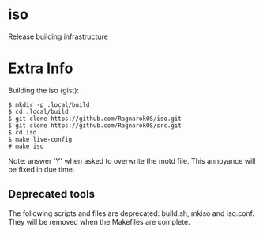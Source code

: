 iso
===

Release building infrastructure

Extra Info
==========

Building the iso (gist):

    $ mkdir -p .local/build
    $ cd .local/build
    $ git clone https://github.com/RagnarokOS/iso.git
    $ git clone https://github.com/RagnarokOS/src.git
    $ cd iso
    $ make live-config
    # make iso

Note: answer 'Y' when asked to overwrite the motd file. This annoyance will
be fixed in due time.

Deprecated tools
----------------

The following scripts and files are deprecated: build.sh, mkiso and iso.conf.  
They will be removed when the Makefiles are complete.

